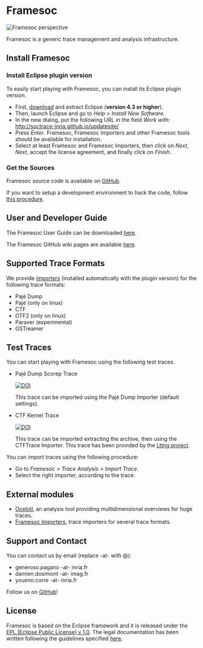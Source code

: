 # Framesoc

![Framesoc perspective](http://soctrace-inria.github.io/framesoc/images/framesoc.png)

Framesoc is a generic trace management and analysis infrastructure.

## Install Framesoc
### Install Eclipse plugin version
To easily start playing with Framesoc, you can install its Eclipse plugin version.

- First, [download](https://www.eclipse.org/downloads/) and extract Eclipse (**version 4.3 or higher**).
- Then, launch Eclipse and go to *Help > Install New Software*. 
- In the new dialog, put the following URL in the field *Work with*:
  http://soctrace-inria.github.io/updatesite/
- Press *Enter*. Framesoc, Framesoc Importers and other Framesoc tools should be available for installation. 
- Select at least Framesoc and Framesoc Importers, then click on *Next*, *Next*, accept the license agreement, 
  and finally click on *Finish*.

### Get the Sources
Framesoc source code is available on [GitHub](https://github.com/soctrace-inria/framesoc).

If you want to setup a development environment to hack the code, follow 
[this procedure](https://github.com/soctrace-inria/framesoc/wiki/Framesoc-Eclipse-Plugin-Development-Environment-Setup).

## User and Developer Guide
The Framesoc User Guide can be downloaded [here](https://github.com/soctrace-inria/framesoc/blob/master/src/fr.inria.soctrace.maven.repository/archive/doc/framesoc_user_guide.pdf?raw=true).

The Framesoc GitHub wiki pages are available [here](https://github.com/soctrace-inria/framesoc/wiki/).

## Supported Trace Formats
We provide [importers](https://github.com/soctrace-inria/framesoc.importers)
(installed automatically with the plugin version) for the following trace formats:
- Pajé Dump
- Pajé (only on linux)
- CTF
- OTF2 (only on linux)
- Paraver (experimental)
- GSTreamer

## Test Traces
You can start playing with Framesoc using the following test traces.

- Pajé Dump Scorep Trace

  [![DOI](https://zenodo.org/badge/doi/10.5281/zenodo.15989.svg)](http://dx.doi.org/10.5281/zenodo.15989)

  This trace can be imported using the Pajé Dump Importer (default settings).
  
- CTF Kernel Trace

  [![DOI](https://zenodo.org/badge/doi/10.5281/zenodo.16026.svg)](http://dx.doi.org/10.5281/zenodo.16026)

  This trace can be imported extracting the archive, then using the CTFTrace Importer. 
  This trace has been provided by the [Lttng project](http://lttng.org/).

You can import traces using the following procedure:
- Go to *Framesoc > Trace Analysis > Import Trace*.
- Select the right importer, according to the trace.

## External modules
- [Ocelotl](http://soctrace-inria.github.io/ocelotl/), 
  an analysis tool providing multidimensional overviews for huge traces.
- [Framesoc Importers](https://github.com/soctrace-inria/framesoc.importers), 
  trace importers for several trace formats.

## Support and Contact

You can contact us by email (replace -at- with @):

- generoso.pagano -at- inria.fr
- damien.dosimont -at- imag.fr
- youenn.corre -at- inria.fr

Follow us on [GitHub](https://github.com/soctrace-inria/framesoc)!

## License

Framesoc is based on the Eclipse framework and it is released under 
the [EPL (Eclipse Public License) v 1.0](https://www.eclipse.org/legal/epl-v10.html).
The legal documentation has been written following the guidelines 
specified [here](http://www.eclipse.org/legal/guidetolegaldoc.php).
